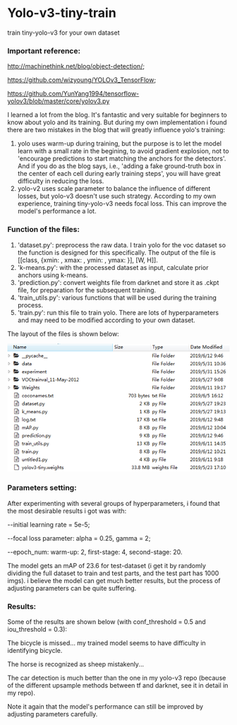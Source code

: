 # Yolo-v3-tiny-train
train tiny-yolo-v3 for your own dataset

### Important reference: 
http://machinethink.net/blog/object-detection/; 

https://github.com/wizyoung/YOLOv3_TensorFlow; 

https://github.com/YunYang1994/tensorflow-yolov3/blob/master/core/yolov3.py

I learned a lot from the blog. It's fantastic and very suitable for beginners to know about yolo and its training. But during my own implementation i found there are two mistakes in the blog that will greatly influence yolo's training:
1. yolo uses warm-up during training, but the purpose is to let the model learn with a small rate in the begining, to avoid gradient explosion, not to 'encourage predictions to start matching the anchors for the detectors'. And if you do as the blog says, i.e., 'adding a fake ground-truth box in the center of each cell during early training steps', you will have great difficulty in reducing the loss.
2. yolo-v2 uses scale parameter to balance the influence of different losses, but yolo-v3 doesn't use such strategy. According to my own experience, training tiny-yolo-v3 needs focal loss. This can improve the model's performance a lot.

### Function of the files:
1. 'dataset.py': preprocess the raw data. I train yolo for the voc dataset so the function is designed for this specifically. The output of the file is [[class, {xmin: , xmax: , ymin: , ymax: }], [W, H]].
2. 'k-means.py': with the processed dataset as input, calculate prior anchors using k-means.
3. 'prediction.py': convert weights file from darknet and store it as .ckpt file, for preparation for the subsequent training.
4. 'train_utils.py': various functions that will be used during the training process.
5. 'train.py': run this file to train yolo. There are lots of hyperparameters and may need to be modified according to your own dataset.

The layout of the files is shown below:

![Image text](imgs/files_layout.png)

### Parameters setting:

After experimenting with several groups of hyperparameters, i found that the most desirable results i got was with: 

--initial learning rate = 5e-5; 
 
--focal loss parameter: alpha = 0.25, gamma = 2; 
 
--epoch_num: warm-up: 2, first-stage: 4, second-stage: 20. 
 
The model gets an mAP of 23.6 for test-dataset (i get it by randomly dividing the full dataset to train and test parts, and the test part has 1000 imgs). i believe the model can get much better results, but the process of adjusting parameters can be quite suffering.

### Results:

Some of the results are shown below (with conf_threshold = 0.5 and iou_threshold = 0.3):

The bicycle is missed... my trained model seems to have difficulty in identifying bicycle.

The horse is recognized as sheep mistakenly...

The car detection is much better than the one in my yolo-v3 repo (because of the different upsample methods between tf and darknet, see it in detail in my repo). 

Note it again that the model's performance can still be improved by adjusting parameters carefully.
